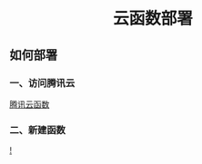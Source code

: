 # <p align="center">云函数部署</p>

## 如何部署

### 一、访问腾讯云
[腾讯云函数](https://console.cloud.tencent.com/scf/list)

### 二、新建函数
[!](https://z3.ax1x.com/2021/09/24/4DpNrQ.png)
